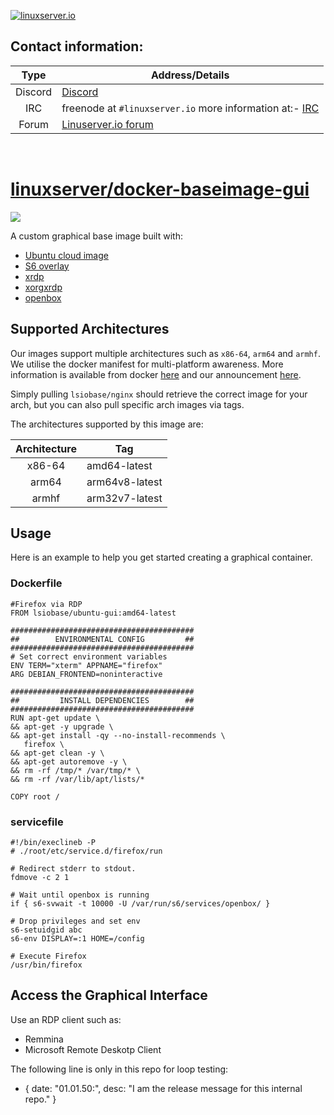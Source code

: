 [linuxserverurl]: https://linuxserver.io
[forumurl]: https://forum.linuxserver.io
[ircurl]: https://www.linuxserver.io/irc/
[appurl]: https://cloud-images.ubuntu.com
[dockerfileurl]: https://github.com/linuxserver/docker-baseimage-gui/blob/master/Dockerfile



[![linuxserver.io](https://raw.githubusercontent.com/linuxserver/docker-templates/master/linuxserver.io/img/linuxserver_medium.png?v=4&s=4000)][linuxserverurl]


## Contact information:

| Type | Address/Details |
| :---: | --- |
| Discord | [Discord](https://discord.gg/YWrKVTn) |
| IRC | freenode at `#linuxserver.io` more information at:- [IRC][ircurl]
| Forum | [Linuserver.io forum][forumurl] |

&nbsp;

# [linuxserver/docker-baseimage-gui](https://github.com/linuxserver/docker-baseimage-gui)
[![](https://raw.githubusercontent.com/linuxserver/docker-templates/master/linuxserver.io/img/Dockerfile-Bionic-green.png)](https://github.com/linuxserver/docker-baseimage-gui/blob/master/Dockerfile)

A custom graphical base image built with:
  * [Ubuntu cloud image][appurl]
  * [S6 overlay](https://github.com/just-containers/s6-overlay)
  * [xrdp](https://github.com/neutrinolabs/xrdp)
  * [xorgxrdp](https://github.com/neutrinolabs/xorgxrdp)
  * [openbox](http://openbox.org/wiki/Main_Page)

## Supported Architectures

Our images support multiple architectures such as `x86-64`, `arm64` and `armhf`. We utilise the docker manifest for multi-platform awareness. More information is available from docker [here](https://github.com/docker/distribution/blob/master/docs/spec/manifest-v2-2.md#manifest-list) and our announcement [here](https://blog.linuxserver.io/2019/02/21/the-lsio-pipeline-project/).

Simply pulling `lsiobase/nginx` should retrieve the correct image for your arch, but you can also pull specific arch images via tags.

The architectures supported by this image are:

| Architecture | Tag |
| :----: | --- |
| x86-64 | amd64-latest |
| arm64 | arm64v8-latest |
| armhf | arm32v7-latest |

## Usage

Here is an example to help you get started creating a graphical container.

### Dockerfile
```
#Firefox via RDP
FROM lsiobase/ubuntu-gui:amd64-latest

#########################################
##        ENVIRONMENTAL CONFIG         ##
#########################################
# Set correct environment variables
ENV TERM="xterm" APPNAME="firefox"
ARG DEBIAN_FRONTEND=noninteractive

#########################################
##         INSTALL DEPENDENCIES        ##
#########################################
RUN apt-get update \
&& apt-get -y upgrade \
&& apt-get install -qy --no-install-recommends \
   firefox \
&& apt-get clean -y \
&& apt-get autoremove -y \
&& rm -rf /tmp/* /var/tmp/* \
&& rm -rf /var/lib/apt/lists/*

COPY root /
```

### servicefile
```
#!/bin/execlineb -P
# ./root/etc/service.d/firefox/run

# Redirect stderr to stdout.
fdmove -c 2 1

# Wait until openbox is running
if { s6-svwait -t 10000 -U /var/run/s6/services/openbox/ }

# Drop privileges and set env
s6-setuidgid abc
s6-env DISPLAY=:1 HOME=/config

# Execute Firefox
/usr/bin/firefox
```

## Access the Graphical Interface

Use an RDP client such as:
  * Remmina
  * Microsoft Remote Deskotp Client

The following line is only in this repo for loop testing:
- { date: "01.01.50:", desc: "I am the release message for this internal repo." }
